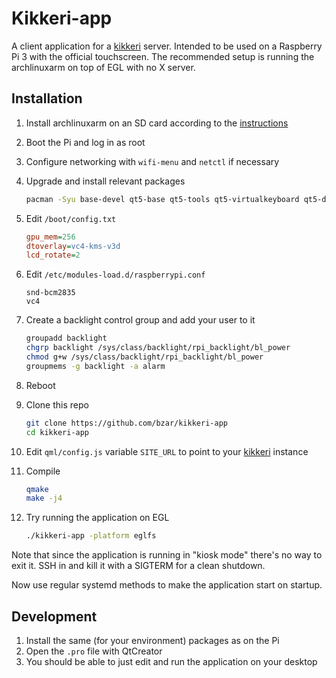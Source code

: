 # Kikkeri-app

A client application for a [kikkeri][] server. Intended to be used on a Raspberry Pi 3 with the official touchscreen. The recommended setup is running the archlinuxarm on top of EGL with no X server.

## Installation

1. Install archlinuxarm on an SD card according to the [instructions][archlinuxarm-rpi3]
1. Boot the Pi and log in as root
1. Configure networking with `wifi-menu` and `netctl` if necessary
1. Upgrade and install relevant packages

    ```bash
    pacman -Syu base-devel qt5-base qt5-tools qt5-virtualkeyboard qt5-declarative qt5-quickcontrols2 ttf-dejavu qml-material git
    ```

1. Edit `/boot/config.txt`

    ```ini
    gpu_mem=256
    dtoverlay=vc4-kms-v3d
    lcd_rotate=2
    ```

1. Edit `/etc/modules-load.d/raspberrypi.conf`

    ```text
    snd-bcm2835
    vc4
    ```

1. Create a backlight control group and add your user to it

    ```bash
    groupadd backlight
    chgrp backlight /sys/class/backlight/rpi_backlight/bl_power
    chmod g+w /sys/class/backlight/rpi_backlight/bl_power
    groupmems -g backlight -a alarm
    ```

1. Reboot
1. Clone this repo

    ```bash
    git clone https://github.com/bzar/kikkeri-app
    cd kikkeri-app
    ```

1. Edit `qml/config.js` variable `SITE_URL` to point to your [kikkeri][] instance
1. Compile

    ```bash
    qmake
    make -j4
    ```

1. Try running the application on EGL

    ```bash
    ./kikkeri-app -platform eglfs
    ```

Note that since the application is running in "kiosk mode" there's no way to exit it. SSH in and kill it with a SIGTERM for a clean shutdown.

Now use regular systemd methods to make the application start on startup.

## Development

1. Install the same (for your environment) packages as on the Pi
1. Open the `.pro` file with QtCreator
1. You should be able to just edit and run the application on your desktop

[kikkeri]: https://github.com/bzar/kikkeri
[archlinuxarm-rpi3]: https://archlinuxarm.org/platforms/armv8/broadcom/raspberry-pi-3
